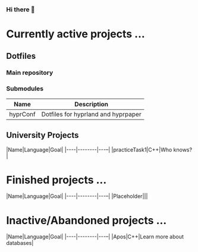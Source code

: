 ### Hi there 👋

# Currently active projects ...
## Dotfiles
### Main repository

### Submodules
|Name|Description|
|----|-----------|
|hyprConf|Dotfiles for hyprland and hyprpaper|

## University Projects
|Name|Language|Goal|
|----|--------|---–|
|practiceTask1|C++|Who knows?|

# Finished projects ...
|Name|Language|Goal|
|----|--------|---–|
|Placeholder|||

# Inactive/Abandoned projects ...
|Name|Language|Goal|
|----|--------|---–|
|Apos|C++|Learn more about databases|


<!--
**DefinitelyNotSimon13/DefinitelyNotSimon13** is a ✨ _special_ ✨ repository because its `README.md` (this file) appears on your GitHub profile.

Here are some ideas to get you started:

- 🔭 I’m currently working on ...
- 🌱 I’m currently learning ...
- 👯 I’m looking to collaborate on ...
- 🤔 I’m looking for help with ...
- 💬 Ask me about ...
- 📫 How to reach me: ...
- 😄 Pronouns: ...
- ⚡ Fun fact: ...
-->
